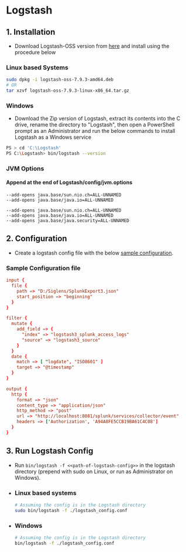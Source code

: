 # Logstash

## 1. Installation

- Download Logstash-OSS version from [here](https://www.elastic.co/downloads/logstash-oss) and install using the procedure below
### Linux based Systems

```bash
sudo dpkg -i logstash-oss-7.9.3-amd64.deb
# OR
tar xzvf logstash-oss-7.9.3-linux-x86_64.tar.gz
```

### Windows

- Download the Zip version of Logstash, extract its contents into the C drive, rename the directory to "Logstash", then open a PowerShell prompt as an Administrator and run the below commands to install Logstash as a Windows service

```bash
PS > cd 'C:\Logstash'
PS C:\Logstash> bin/logstash --version
```

### JVM Options

#### Append at the end of Logstash/config/jvm.options

```options
--add-opens java.base/sun.nio.ch=ALL-UNNAMED
--add-opens java.base/java.io=ALL-UNNAMED

--add-opens java.base/sun.nio.ch=ALL-UNNAMED
--add-opens java.base/java.io=ALL-UNNAMED
--add-opens java.base/java.security=ALL-UNNAMED
```

## 2. Configuration

- Create a logstash config file with the below [sample configuration](#sample-configuration-file). 

### Sample Configuration file

```conf
input {
  file {
    path => "D:/Siglens/SplunkExport3.json"
    start_position => "beginning"
  }
}

filter {
  mutate {
    add_field => {
      "index" => "logstash3_splunk_access_logs"
      "source" => "logstash3_source"
    }
  }
  date {
    match => [ "logdate", "ISO8601" ]
    target => "@timestamp"
  }
}

output {
  http {
    format => "json"
    content_type => "application/json"
    http_method => "post"
    url => "http://localhost:8081/splunk/services/collector/event"
    headers => ['Authorization', 'A94A8FE5CCB19BA61C4C08']
  }
}
```

## 3. Run Logstash Config

- Run `bin/logstash -f <<path-of-logstash-config>>` in the logstash directory (prepend with sudo on Linux, or run as Administrator on Windows).

- ### Linux based systems

  ```bash
  # Assuming the config is in the Logstash directory
  sudo bin/logstash -f ./logstash_config.conf
  ```

- ### Windows

  ```bash
  # Assuming the config is in the Logstash directory
  bin/logstash -f ./logstash_config.conf
  ```

